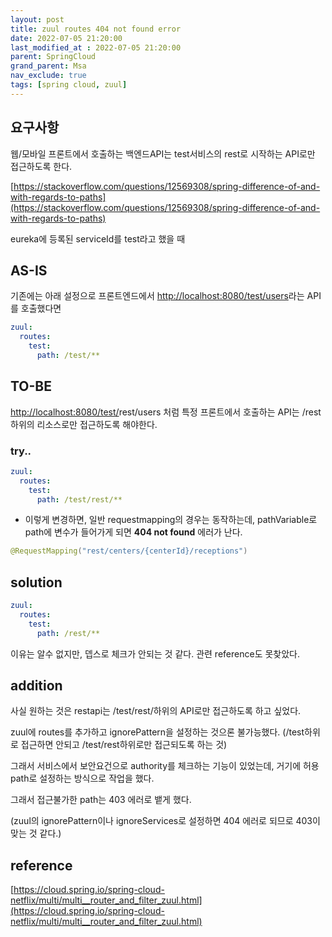 ```yaml
---
layout: post
title: zuul routes 404 not found error
date: 2022-07-05 21:20:00
last_modified_at : 2022-07-05 21:20:00
parent: SpringCloud
grand_parent: Msa
nav_exclude: true
tags: [spring cloud, zuul]
---
```


## 요구사항

웹/모바일 프론트에서 호출하는 백엔드API는 test서비스의 rest로 시작하는 API로만 접근하도록 한다.

[https://stackoverflow.com/questions/12569308/spring-difference-of-and-with-regards-to-paths](https://stackoverflow.com/questions/12569308/spring-difference-of-and-with-regards-to-paths)

eureka에 등록된 serviceId를 test라고 했을 때

## AS-IS

기존에는 아래 설정으로 프론트엔드에서 [http://localhost:8080/test/users](http://localhost:8080/test/users)라는 API를  호출했다면

```yaml
zuul:
  routes:
    test:
      path: /test/**
```

## TO-BE

[http://localhost:8080/test/](http://localhost:8080/test/users)rest/users 처럼 특정 프론트에서 호출하는 API는 /rest하위의 리소스로만 접근하도록 해야한다.

### try..

```yaml
zuul:
  routes:
    test:
      path: /test/rest/**
```

- 이렇게 변경하면, 일반 requestmapping의 경우는 동작하는데, pathVariable로 path에 변수가 들어가게 되면 **404 not found** 에러가 난다.

```java
@RequestMapping("rest/centers/{centerId}/receptions")
```

## solution

```yaml
zuul:
  routes:
    test:
      path: /rest/**
```

이유는 알수 없지만, 뎁스로 체크가 안되는 것 같다. 관련 reference도 못찾았다.

## addition

사실 원하는 것은 restapi는 /test/rest/하위의 API로만 접근하도록 하고 싶었다.

zuul에 routes를 추가하고 ignorePattern을 설정하는 것으론 불가능했다. (/test하위로 접근하면 안되고 /test/rest하위로만 접근되도록 하는 것)

그래서 서비스에서 보안요건으로 authority를 체크하는 기능이 있었는데, 거기에 허용 path로 설정하는 방식으로 작업을 했다.

그래서 접근불가한 path는 403 에러로 뱉게 했다. 

(zuul의 ignorePattern이나 ignoreServices로 설정하면 404 에러로 되므로 403이 맞는 것 같다.)

## reference

[https://cloud.spring.io/spring-cloud-netflix/multi/multi__router_and_filter_zuul.html](https://cloud.spring.io/spring-cloud-netflix/multi/multi__router_and_filter_zuul.html)